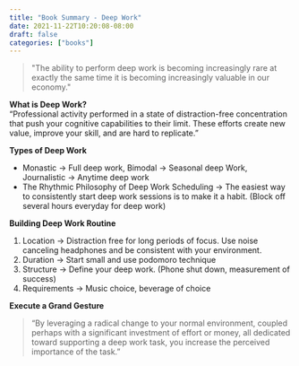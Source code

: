 ```yaml
---
title: "Book Summary - Deep Work"
date: 2021-11-22T10:20:08-08:00
draft: false
categories: ["books"]
---
```



> "The ability to perform deep work is becoming increasingly rare at exactly the same time it is becoming increasingly valuable in our economy."
>

**What is Deep Work?** \
“Professional activity performed in a state of distraction-free concentration that push your cognitive capabilities to their limit. These efforts create new value, improve your skill, and are hard to replicate.”

**Types of Deep Work**
- Monastic → Full deep work, Bimodal → Seasonal deep Work, Journalistic → Anytime deep work
- The Rhythmic Philosophy of Deep Work Scheduling  → The easiest way to consistently start deep work sessions is to make it a habit. (Block off several hours everyday for deep work)


**Building Deep Work Routine**
1. Location → Distraction free for long periods of focus. Use noise canceling headphones and be consistent with your environment.
2. Duration → Start small and use podomoro technique
3. Structure → Define your deep work. (Phone shut down, measurement of success)
4. Requirements → Music choice, beverage of choice

**Execute a Grand Gesture**

> “By leveraging a radical change to your normal environment, coupled perhaps with a significant investment of effort or money, all dedicated toward supporting a deep work task, you increase the perceived importance of the task.”
> 
